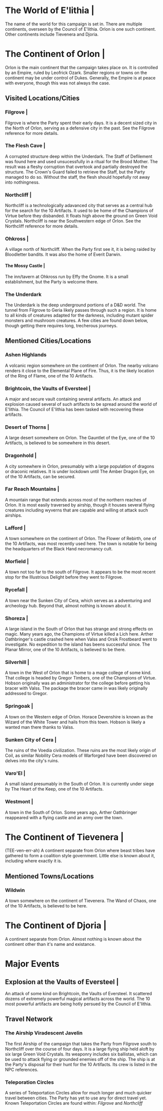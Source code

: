 # The World of E'lithia |

The name of the world for this campaign is set in. There are multiple continents, overseen by the Council of E'lithia. Orlon is one such continent. Other continents include Tievenera and Djoria.

# The Continent of Orlon |

Orlon is the main continent that the campaign takes place on. It is controlled by an Empire, ruled by Leofrick Ozark. Smaller regions or towns on the continent may be under control of Dukes. Generally, the Empire is at peace with everyone, though this was not always the case.

## Visited Locations/Cities

### Filgrove |

Filgrove is where the Party spent their early days. It is a decent sized city in the North of Orlon, serving as a defensive city in the past. See the Filgrove reference for more details.

### The Flesh Cave |

A corrupted structure deep within the Underdark. The Staff of Defilement was found here and used unsucessfully in a ritual for the Brood Mother. The result was a fleshy corruption that overtook and partially destroyed the structure. The Crown's Guard failed to retrieve the Staff, but the Party managed to do so. Without the staff, the flesh should hopefully rot away into nothingness.

### Northcliff |

Northcliff is a technologically adavanced city that serves as a central hub for the search for the 10 Artifacts. It used to be home of the Champions of Virtue before they disbanded. It floats high above the ground on Green Void Crystals. Northcliff is near the Southwestern edge of Orlon. See the Northcliff reference for more details.

### Ohkross |

A village north of Northcliff. When the Party first see it, it is being raided by Bloodletter bandits. It was also the home of Everit Darwin.

#### The Mossy Castle |

The inn/tavern at Ohkross run by Effy the Gnome. It is a small establishment, but the Party is welcome there.

### The Underdark

The Underdark is the deep underground portions of a D&D world. The tunnel from Filgrove to Geria likely passes through such a region. It is home to all kinds of creatures adapted for the darkness, including mutant spider monsters and mushroom creatures. A few cities are found down below, though getting there requires long, trecherous journeys.

## Mentioned Cities/Locations

### Ashen Highlands

A volcanic region somewhere on the continent of Orlon. The nearby volcano renders it close to the Elemental Plane of Fire. Thus, it is the likely location of the Ring of Flame, one of the 10 Artifacts.

### Brightcoin, the Vaults of Eversteel |

A major and secure vault containing several artifacts. An attack and explosion caused several of such artifacts to be spread around the world of E'lithia. The Council of E'lithia has been tasked with recovering these artifacts.

### Desert of Thorns |

A large desert somewhere on Orlon. The Gauntlet of the Eye, one of the 10 Artifacts, is believed to be somewhere in this desert.

### Dragonhold |

A city somewhere in Orlon, presumably with a large population of dragons or draconic relatives. It is under lockdown until The Amber Dragon Eye, on of the 10 Artifacts, can be secured.

### Far Reach Mountains |

A mountain range that extends across most of the northern reaches of Orlon. It is most easily traversed by airship, though it houses several flying creatures including wyverns that are capable and willing ot attack such airships.

### Lafford |

A town somewhere on the continent of Orlon. The Flower of Rebirth, one of the 10 Artifacts, was most recently used here. The town is notable for being the headquarters of the Black Hand necromancy cult. 

### Morfield |

A town not too far to the south of Filgrove. It appears to be the most recent stop for the Illustrious Delight before they went to Filgrove.

### Rycefall |

A town near the Sunken City of Cera, which serves as a adventuring and archeology hub. Beyond that, almost nothing is known about it.

### Shoreza |

A large island in the South of Orlon that has strange and strong effects on magic. Many years ago, the Champions of Virtue killed a Lich here. Arther Oathbringer's castle crashed here when Valss and Orsik Frostbeard went to investigate. No expedition to the island has beens successful since. The Planar Mirror, one of the 10 Artifacts, is believed to be there.

### Silverhill |

A town in the West of Orlon that is home to a mage college of some kind. That college is headed by Gregor Timbers, one of the Champions of Virtue. Hobson originally was an administrator for the college before getting his bracer with Valss. The package the bracer came in was likely originally addressed to Gregor.

### Springoak |

A town on the Western edge of Orlon. Horace Devenshire is known as the Wizard of the White Tower and hails from this town. Hobson is likely a wanted man there thanks to Valss.

### Sunken City of Cera |

The ruins of the Voedia civilization. These ruins are the most likely origin of Coil, as similar Nobility Cera models of Warforged have been discovered on delves into the city's ruins.

### Varo'El |

A small island presumably in the South of Orlon. It is currently under siege by The Heart of the Keep, one of the 10 Artifacts.

### Westmont |

A town in the South of Orlon. Some years ago, Arther Oathbringer reappeared with a flying castle and an army over the town. 

# The Continent of Tievenera |

(TEE-ven-err-ah) A continent separate from Orlon where beast tribes have gathered to form a coalition style government. Little else is known about it, including where exactly it is.

## Mentioned Towns/Locations

### Wildwin

A town somewhere on the continent of Tievenera. The Wand of Chaos, one of the 10 Artifacts, is believed to be here.

# The Continent of Djoria |

A continent separate from Orlon. Almost nothing is known about the continent other than it's name and existance.

# Major Events

## Explosion at the Vaults of Eversteel |

An attack of some kind on Brightcoin, the Vaults of Eversteel. It scattered dozens of extremely powerful magical artifacts across the world. The 10 most powerful artifacts are being hotly persued by the Council of E'lithia. 

## Travel Network

### The Airship Viradescent Javelin

The first Airship of the campaign that takes the Party from Filgrove south to Northcliff over the course of four days. It is a large flying ship held aloft by six large Green Void Crystals. Its weaponry includes six ballistas, which can be used to attack flying or grounded enemies off of the ship. The ship is at the Party's disposal for their hunt for the 10 Artifacts. Its crew is listed in the NPC references.

### Teleporation Circles

A series of Teleportation Circles allow for much longer and much quicker travel between cities. The Party has yet to use any for direct travel yet. Known Teleportation Circles are found within: *Filgrove* and *Northcliff*